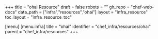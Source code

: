 +++
title = "ohai Resource"
draft = false
robots = ""
gh_repo = "chef-web-docs"
data_path = ["infra","resources","ohai"]
layout = "infra_resource"
toc_layout = "infra_resource_toc"

[menu]
  [menu.infra]
    title = "ohai"
    identifier = "chef_infra/resources/ohai"
    parent = "chef_infra/resources"
+++

<!-- The contents of this page are automatically generated from the ohai.yaml file in the data directory. -->
<!-- To suggest a change, edit the https://github.com/chef/chef/blob/master/lib/chef/resource/ohai.rb file
      and submit a pull request to the https://github.com/chef/chef repository. -->
